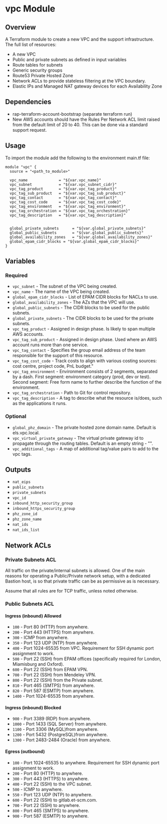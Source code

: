 # vpc Module

## Overview

A Terraform module to create a new VPC and the support infrastructure. The full list of resources:

 - A new VPC
 - Public and private subnets as defined in input variables
 - Route tables for subnets
 - Generic security groups
 - Route53 Private Hosted Zone
 - Network ACLs to provide stateless filtering at the VPC boundary.
 - Elastic IPs and Managed NAT gateway devices for each Availability Zone

## Dependencies
 - rap-terraform-account-bootstrap (separate terraform run)
 - New AWS accounts should have the Rules Per Network ACL limit raised from the default limit of 20 to 40. This can be done via a standard support request.

## Usage
To import the module add the following to the environment main.tf file:
```
module "vpc" {
  source = "<path_to_module>"

  vpc_name              = "${var.vpc_name}"
  vpc_subnet            = "${var.vpc_subnet_cidr}"
  vpc_tag_product       = "${var.vpc_tag_product}"
  vpc_tag_sub_product   = "${var.vpc_tag_sub_product}"
  vpc_tag_contact       = "${var.vpc_tag_contact}"
  vpc_tag_cost_code     = "${var.vpc_tag_cost_code}"
  vpc_tag_environment   = "${var.vpc_tag_environment}"
  vpc_tag_orchestration = "${var.vpc_tag_orchestration}"
  vpc_tag_description   = "${var.vpc_tag_description}"


  global_private_subnets      = "${var.global_private_subnets}"
  global_public_subnets       = "${var.global_public_subnets}"
  global_availability_zones   = "${var.global_availability_zones}"
  global_epam_cidr_blocks = "${var.global_epam_cidr_blocks}"
}
```

## Variables
### Required
 - `vpc_subnet` - The subnet of the VPC being created.
 - `vpc_name` - The name of the VPC being created.
 - `global_epam_cidr_blocks` - List of EPAM CIDR blocks for NACLs to use.
 - `global_availability_zones` - The AZs that the VPC will use.
 - `global_public_subnets` - The CIDR blocks to be used for the public subnets.
 - `global_private_subnets` - The CIDR blocks to be used for the private subnets.
 - `vpc_tag_product` - Assigned in design phase. Is likely to span multiple AWS accounts.
 - `vpc_tag_sub_product` - Assigned in design phase. Used where an AWS account runs more than one service.
 - `vpc_tag_contact` - Specifies the group email address of the team responsible for the support of this resource.
 - `vpc_tag_cost_code` - Track costs to align with various costing sources: cost centre, project code, PnL budget."
 - `vpc_tag_environment` - Environment consists of 2 segments, separated by a dash. First segment: environment category (prod, dev or test). Second segment: Free form name to further describe the function of the environment.
 - `vpc_tag_orchestration` - Path to Git for control repository.
 - `vpc_tag_description` - A tag to describe what the resource is/does, such as the applications it runs.

### Optional
 - `global_phz_domain` - The private hosted zone domain name. Default is els.vpc.local.
 - `vpc_virtual_private_gateway` - The virtual private gateway id to propagate through the routing tables. Default is an empty string - "".
 - `vpc_additional_tags` - A map of additional tag/value pairs to add to the vpc tags.

## Outputs
 - `nat_eips`
 - `public_subnets`
 - `private_subnets`
 - `vpc_id`
 - `inbound_http_security_group`
 - `inbound_https_security_group`
 - `phz_zone_id`
 - `phz_zone_name`
 - `nat_ids`
 - `nat_ids_list`

## Network ACLs
### Private Subnets ACL
All traffic on the private/internal subnets is allowed. One of the main
reasons for operating a Public/Private network setup, with a dedicated
Bastion host, is so that private traffic can be as permissive as is
necessary.

Assume that all rules are for TCP traffic, unless noted otherwise.

### Public Subnets ACL

#### Ingress (inbound) Allowed
- `100` - Port 80 (HTTP) from anywhere.
- `200` - Port 443 (HTTPS) from anywhere.
- `300` - ICMP from anywhere.
- `350` - Port 123 UDP (NTP) from anywhere.
- `400` - Port 1024-65535 from VPC.
Requirement for SSH dynamic port assignment to work.
- `500` - Port 22 (SSH) from EPAM offices (specifically required for London, Miamisburg and Oxford).
- `600` - Port 22 (SSH) from EPAM VPN.
- `700` - Port 22 (SSH) from Mendeley VPN.
- `800` - Port 22 (SSH) from the Private subnet.
- `810` - Port 465 (SMTPS) from anywhere.
- `820` - Port 587 (ESMTP) from anywhere.
- `1400` - Port 1024-65535 from anywhere.

#### Ingress (inbound) Blocked
- `900` - Port 3389 (RDP) from anywhere.
- `1000` - Port 1433 (SQL Server) from anywhere.
- `1100` - Port 3306 (MySQL)from anywhere.
- `1200` - Port 5432 (PostgreSQL)from anywhere.
- `1300` - Port 2483-2484 (Oracle) from anywhere.

#### Egress (outbound)
- `100` - Port 1024-65535 to anywhere. Requirement for SSH dynamic port assignment to work.
- `200` - Port 80 (HTTP) to anywhere.
- `300` - Port 443 (HTTPS) to anywhere.
- `400` - Port 22 (SSH) to the VPC subnet.
- `500` - ICMP to anywhere.
- `550` - Port 123 UDP (NTP) to anywhere.
- `600` - Port 22 (SSH) to gitlab.et-scm.com.
- `700` - Port 22 (SSH) to anywhere.
- `800` - Port 465 (SMTPS) to anywhere.
- `900` - Port 587 (ESMTP) to anywhere.
